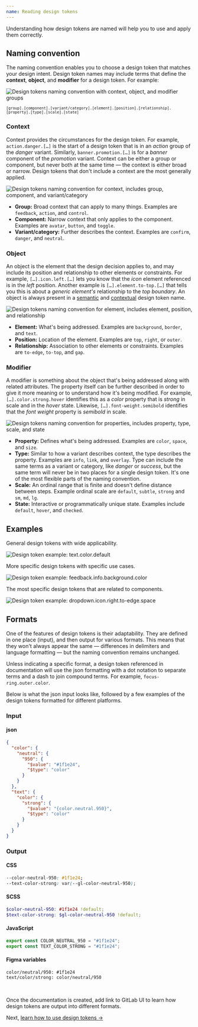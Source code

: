 ```yaml
---
name: Reading design tokens
---
```


Understanding how design tokens are named will help you to use and apply them correctly.

## Naming convention

The naming convention enables you to choose a design token that matches your design intent. Design token names may include terms that define the **context**, **object**, and **modifier** for a design token. For example:

<img class="gl-display-block gl-mx-auto gl-mt-7" src="/img/design-tokens-naming-convention.svg" alt="Design tokens naming convention with context, object, and modifier groups" />

<small class="gl-display-block gl-text-center">`[group].[component].[variant/category].[element].[position].[relationship].[property].[type].[scale].[state]`</small>

### Context

Context provides the circumstances for the design token. For example, `action.danger.[…]` is the start of a design token that is in an _action_ group of the _danger_ variant. Similarly, `banner.promotion.[…]` is for a _banner_ component of the _promotion_ variant. Context can be either a group or component, but never both at the same time — the context is either broad or narrow. Design tokens that don't include a context are the most generally applied.

<img class="gl-display-block gl-mx-auto gl-my-7" src="/img/design-tokens-naming-context.svg" alt="Design tokens naming convention for context, includes group, component, and variant/category" />

- **Group:** Broad context that can apply to many things. Examples are `feedback`, `action`, and `control`.
- **Component:** Narrow context that only applies to the component. Examples are `avatar`, `button`, and `toggle`.
- **Variant/category:** Further describes the context. Examples are `confirm`, `danger`, and `neutral`.

### Object

An object is the element that the design decision applies to, and may include its position and relationship to other elements or constraints. For example, `[…].icon.left.[…]` lets you know that the _icon_ element referenced is in the _left_ position. Another example is `[…].element.to-top.[…]` that tells you this is about a _generic element's_ relationship to the _top boundary_. An object is always present in a [semantic](/product-foundations/design-tokens#semantic-design-tokens) and [contextual](/product-foundations/design-tokens#semantic-design-tokens) design token name.

<img class="gl-display-block gl-mx-auto gl-my-7" src="/img/design-tokens-naming-element.svg" alt="Design tokens naming convention for element, includes element, position, and relationship" />

- **Element:** What's being addressed. Examples are `background`, `border`, and `text`.
- **Position:** Location of the element. Examples are `top`, `right`, or `outer`.
- **Relationship:** Association to other elements or constraints. Examples are `to-edge`, `to-top`, and `gap`.

### Modifier

A modifier is something about the object that's being addressed along with related attributes. The property itself can be further described in order to give it more meaning or to understand how it's being modified. For example, `[…].color.strong.hover` identifies this as a _color_ property that is _strong_ in scale and in the _hover_ state. Likewise, `[…].font-weight.semibold` identifies that the _font weight_ property is _semibold_ in scale.

<img class="gl-display-block gl-mx-auto gl-my-7" src="/img/design-tokens-naming-properties.svg" alt="Design tokens naming convention for properties, includes property, type, scale, and state" />

- **Property:** Defines what's being addressed. Examples are `color`, `space`, and `size`.
- **Type:** Similar to how a variant describes context, the type describes the property. Examples are `info`, `link`, and `overlay`. Type can include the same terms as a variant or category, like _danger_ or _success_, but the same term will never be in two places for a single design token. It's one of the most flexible parts of the naming convention.
- **Scale:** An ordinal range that is finite and doesn't define distance between steps. Example ordinal scale are `default`, `subtle`, `strong` and `sm`, `md`, `lg`.
- **State:** Interactive or programmatically unique state. Examples include `default`, `hover`, and `checked`.

## Examples

General design tokens with wide applicability.

<img class="gl-display-block gl-mx-auto gl-my-7" src="/img/design-tokens-example-01.svg" alt="Design token example: text.color.default" />

More specific design tokens with specific use cases.

<img class="gl-display-block gl-mx-auto gl-my-7" src="/img/design-tokens-example-02.svg" alt="Design token example: feedback.info.background.color" />

The most specific design tokens that are related to components.

<img class="gl-display-block gl-mx-auto gl-my-7" src="/img/design-tokens-example-03.svg" alt="Design token example: dropdown.icon.right.to-edge.space" />

## Formats

One of the features of design tokens is their adaptability. They are defined in one place (input), and then output for various formats. This means that they won't always appear the same — differences in delimiters and language formatting — but the naming convention remains unchanged.

Unless indicating a specific format, a design token referenced in documentation will use the json formatting with a dot notation to separate terms and a dash to join compound terms. For example, `focus-ring.outer.color`.

Below is what the json input looks like, followed by a few examples of the design tokens formatted for different platforms.

### Input

#### json

```json
{
  "color": {
    "neutral": {
      "950": {
        "$value": "#1f1e24",
        "$type": "color"
      }
    }
  },
  "text": {
    "color": {
      "strong": {
        "$value": "{color.neutral.950}",
        "$type": "color"
      }
    }
  }
}
```

### Output

#### CSS

```css
--color-neutral-950: #1f1e24;
--text-color-strong: var(--gl-color-neutral-950);
```

#### SCSS

```scss
$color-neutral-950: #1f1e24 !default;
$text-color-strong: $gl-color-neutral-950 !default;
```

#### JavaScript

```js
export const COLOR_NEUTRAL_950 = "#1f1e24";
export const TEXT_COLOR_STRONG = "#1f1e24";
```

#### Figma variables

```text
color/neutral/950: #1f1e24
text/color/strong: color/neutral/950
```

<br>

<todo>Once the documentation is created, add link to GitLab UI to learn how design tokens are output into different formats.</todo>

Next, [learn how to use design tokens →](/product-foundations/design-tokens-using)
